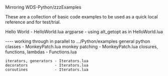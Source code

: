 Mirroring WDS-Python/zzzExamples

These are a collection of basic code examples to be used as a quick local reference and for test/trial.

Hello World               - HelloWorld.lua
argparse                  - using alt_getopt as in HelloWorld.lua

---- working through in parallel to .../Python/examples
general python
    classes                         - MonkeyPatch.lua
    monkey patching                 - MonkeyPatch.lua
    closures, functions, lambdas    - Functions.lua

    iterators, generators - Iterators.lua
    decorators            - Iterators.lua
    coroutines            - Iterators.lua


